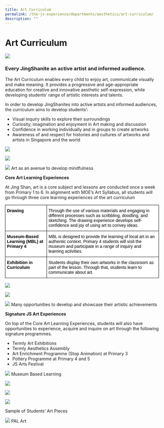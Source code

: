 ```yaml
---
title: Art Curriculum
permalink: /the-js-experience/departments/aesthetics/art-curriculum/
description: ""
---
```

# **Art Curriculum**

![](/images/Art.jpg)

### Every JingShanite an active artist and informed audience.

The Art Curriculum enables every child to enjoy art, communicate visually and make meaning. It provides a progressive and age-appropriate education for creative and innovative aesthetic self-expression, while developing students’ range of artistic interests and talents.  

In order to develop JingShanites into active artists and informed audiences, the curriculum aims to develop students’:

* Visual inquiry skills to explore their surroundings
* Curiosity, imagination and enjoyment in Art making and discussion
* Confidence in working individually and in groups to create artworks
* Awareness of and respect for histories and cultures of artworks and artists in Singapore and the world

![](/images/Art%20Curriculum%201.jpg)

![](/images/Art%20Curriculum%203.jpg)

![](/images/Art%20Curriculum%202.jpg)
Art as an avenue to develop mindfulness

**Core Art Learning Experiences**

At Jing Shan, art is a core subject and lessons are conducted once a week from Primary 1 to 6. In alignment with MOE’s Art Syllabus, all students will go through three core learning experiences of the art curriculum

<table style="border-collapse:collapse;border-spacing:0" class="tg"><thead><tr><th style="background-color:#FFF;border-color:#000000;border-style:solid;border-width:1px;color:#000000;font-family:Arial, sans-serif;font-size:14px;font-weight:bold;overflow:hidden;padding:10px 5px;text-align:left;vertical-align:top;word-break:normal">Drawing</th><th style="background-color:#FFF;border-color:#000000;border-style:solid;border-width:1px;color:#000000;font-family:Arial, sans-serif;font-size:14px;font-weight:normal;overflow:hidden;padding:10px 5px;text-align:left;vertical-align:top;word-break:normal">Through the use of various materials and engaging in different processes such as scribbling, doodling, and sketching. The drawing experience develops self-confidence and joy of using art to convey ideas.</th></tr></thead><tbody><tr><td style="background-color:#FFF;border-color:#000000;border-style:solid;border-width:1px;color:#000000;font-family:Arial, sans-serif;font-size:14px;font-weight:bold;overflow:hidden;padding:10px 5px;text-align:left;vertical-align:top;word-break:normal">Museum-Based Learning (MBL) at Primary 4</td><td style="background-color:#FFF;border-color:#000000;border-style:solid;border-width:1px;color:#000000;font-family:Arial, sans-serif;font-size:14px;overflow:hidden;padding:10px 5px;text-align:left;vertical-align:top;word-break:normal">MBL is designed to provide the learning of local art in an authentic context. Primary 4 students will visit the museum and participate in a range of inquiry and learning activities.</td></tr><tr><td style="background-color:#FFF;border-color:black;border-style:solid;border-width:1px;color:#000000;font-family:Arial, sans-serif;font-size:14px;font-weight:bold;overflow:hidden;padding:10px 5px;text-align:left;vertical-align:top;word-break:normal">Exhibition in Curriculum</td><td style="background-color:#FFF;border-color:black;border-style:solid;border-width:1px;color:#000000;font-family:Arial, sans-serif;font-size:14px;overflow:hidden;padding:10px 5px;text-align:left;vertical-align:top;word-break:normal">Students  display their own artworks in the classroom as part of the lesson. Through that, students learn to communicate about art.</td></tr></tbody></table>

![](/images/art1.jpg)

![](/images/Art%20Curriculum%208.png)

![](/images/Art%20Curriculum%209.png)
Many opportunities to develop and showcase their artistic achievements

**Signature JS Art Experiences**

On top of the Core Art Learning Experiences,&nbsp;students will also have opportunities to experience, acquire and inquire on art through the following signature programmes.  
  
* Termly Art Exhibitions
* Termly Aesthetics Assembly
* Art Enrichment Programme (Stop Animation) at Primary 3
* Pottery Programme at Primary 4 and 5
* JS Arts Festival

![](/images/art2.jpg)
Museum Based Learning

![](/images/art3.jpg)

![](/images/Art%20Curriculum%2016.png)

![](/images/Art%20Curriculum%2017.png)

Sample of Students’ Art Pieces

![](/images/PAL_Art%20(1).jpg)
PAL Art